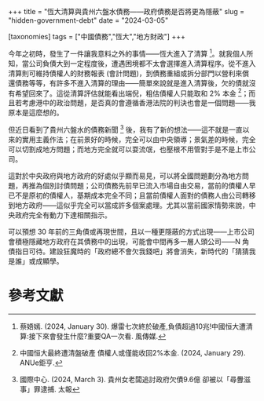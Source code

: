 +++
title = "恆大清算與貴州六盤水債務——政府債務是否將更為隱蔽"
slug = "hidden-government-debt"
date = "2024-03-05"

[taxonomies]
tags = ["中國債務","恆大","地方財政"]
+++

今年之初時，發生了一件讓我意料之外的事情——恆大進入了清算 [^1]。就我個人所知，當公司負債大到一定程度後，遭遇困境都不太會選擇進入清算程序。從不進入清算則可維持債權人的財務報表 (會計問題)，到債務重組或拆分部門以營利來償還債務等等，有許多不進入清算的理由——簡單來說就是進入清算後，欠的債就沒有希望回來了。這從清算評估就能看出端倪，粗估債權人只能取和 2% 本金 [^2]；而且若考慮港中的政治問題，是否真的會遵循香港法院的判決也會是一個問題——我原本是這麼想的。

但近日看到了貴州六盤水的債務新聞 [^3] 後，我有了新的想法——這不就是一直以來的實用主義作法；在前景好的時候，完全可以由中央領導；景氣差的時候，完全可以切割成地方問題；而地方完全就可以耍流氓，也壓根不用管對手是不是上市公司。

這對於中央政府與地方政府的好處似乎顯而易見，可以將全國問題劃分為地方問題，再推為個別討債問題；公司債務先前早已流入市場自由交易，當前的債權人早已不是原初的債權人，基期成本完全不同；且當前債權人面對的債務人由公司轉移到地方政府——這似乎完全可以當成許多個案處理。尤其以當前國家情勢來說，中央政府完全有動力下達相關指示。

可以預想 30 年前的三角債或再現世間，且以一種更隱蔽的方式出現——上市公司會積極隱藏地方政府在其債務中的出現，可能會中間再多一層人頭公司——N 角債指日可待。建設狂魔時的「政府總不會欠我錢吧」將會消失，新時代的「猜猜我是誰」或成顯學。

# 參考文獻

[^1]: 蔡娪嫣. (2024, January 30). 爆雷七次終於破產,負債超過10兆!中國恒大遭清算:接下來會發生什麼?重要QA一次看. 風傳媒.

[^2]: 中國恒大最終遭清盤破產 債權人或僅能收回2%本金. (2024, January 29). ANUe鉅亨.

[^3]: 國際中心. (2024, March 3). 貴州女老闆追討政府欠債9.6億 卻被以「尋釁滋事」罪逮捕. 太報
